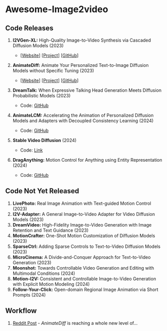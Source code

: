 # Awesome-Image2video

## Code Releases

1. **I2VGen-XL:** High-Quality Image-to-Video Synthesis via Cascaded Diffusion Models (2023)
   - [[Website](https://arxiv.org/abs/2311.04145)]
     [[Project](https://i2vgen-xl.github.io/)]
     [[GitHub](https://github.com/ali-vilab/VGen)]

2. **AnimateDiff:** Animate Your Personalized Text-to-Image Diffusion Models without Specific Tuning (2023)
   - [[Website](https://arxiv.org/abs/2307.04725)]
    [[Project](https://animatediff.github.io/)]
    [[GitHub](https://github.com/guoyww/AnimateDiff)]

4. **DreamTalk:** When Expressive Talking Head Generation Meets Diffusion Probabilistic Models (2023)
   - Code: [GitHub](https://github.com/ali-vilab/dreamtalk)

5. **AnimateLCM:** Accelerating the Animation of Personalized Diffusion Models and Adapters with Decoupled Consistency Learning (2024)
   - Code: [GitHub](https://github.com/G-U-N/AnimateLCM)

6. **Stable Video Diffusion** (2024)
   - Code: [Link](https://stability.ai/news/stable-video-diffusion-open-ai-video-model)

7. **DragAnything:** Motion Control for Anything using Entity Representation (2024)
   - Code: [GitHub](https://github.com/showlab/DragAnything)

## Code Not Yet Released

1. **LivePhoto:** Real Image Animation with Text-guided Motion Control (2023)
2. **I2V-Adapter:** A General Image-to-Video Adapter for Video Diffusion Models (2023)
3. **DreamVideo:** High-Fidelity Image-to-Video Generation with Image Retention and Text Guidance (2023)
4. **MotionCrafter:** One-Shot Motion Customization of Diffusion Models (2023)
5. **SparseCtrl:** Adding Sparse Controls to Text-to-Video Diffusion Models (2023)
6. **MicroCinema:** A Divide-and-Conquer Approach for Text-to-Video Generation (2023)
7. **Moonshot:** Towards Controllable Video Generation and Editing with Multimodal Conditions (2024)
8. **Motion-I2V:** Consistent and Controllable Image-to-Video Generation with Explicit Motion Modeling (2024)
9. **Follow-Your-Click:** Open-domain Regional Image Animation via Short Prompts (2024)

## Workflow

1. [Reddit Post](https://www.reddit.com/r/StableDiffusion/comments/1bpl6gx/animatediff_is_reaching_a_whole_new_level_of/) - *AnimateDiff* is reaching a whole new level of...

